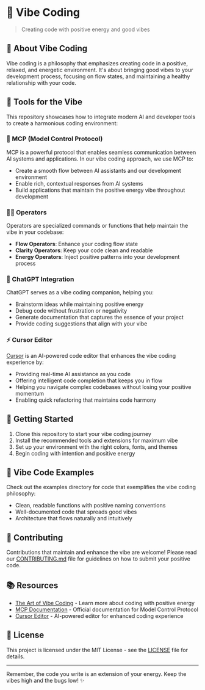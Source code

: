 # 🌈 Vibe Coding

> Creating code with positive energy and good vibes

## 🚀 About Vibe Coding

Vibe coding is a philosophy that emphasizes creating code in a positive, relaxed, and energetic environment. It's about bringing good vibes to your development process, focusing on flow states, and maintaining a healthy relationship with your code.

## 🔮 Tools for the Vibe

This repository showcases how to integrate modern AI and developer tools to create a harmonious coding environment:

### 🤖 MCP (Model Control Protocol)

MCP is a powerful protocol that enables seamless communication between AI systems and applications. In our vibe coding approach, we use MCP to:

- Create a smooth flow between AI assistants and our development environment
- Enable rich, contextual responses from AI systems
- Build applications that maintain the positive energy vibe throughout development

### 👩‍💻 Operators

Operators are specialized commands or functions that help maintain the vibe in your codebase:

- **Flow Operators**: Enhance your coding flow state
- **Clarity Operators**: Keep your code clean and readable
- **Energy Operators**: Inject positive patterns into your development process

### 🧠 ChatGPT Integration

ChatGPT serves as a vibe coding companion, helping you:

- Brainstorm ideas while maintaining positive energy
- Debug code without frustration or negativity
- Generate documentation that captures the essence of your project
- Provide coding suggestions that align with your vibe

### ⚡ Cursor Editor

[Cursor](https://cursor.sh/) is an AI-powered code editor that enhances the vibe coding experience by:

- Providing real-time AI assistance as you code
- Offering intelligent code completion that keeps you in flow
- Helping you navigate complex codebases without losing your positive momentum
- Enabling quick refactoring that maintains code harmony

## 🌟 Getting Started

1. Clone this repository to start your vibe coding journey
2. Install the recommended tools and extensions for maximum vibe
3. Set up your environment with the right colors, fonts, and themes
4. Begin coding with intention and positive energy

## 🎵 Vibe Code Examples

Check out the examples directory for code that exemplifies the vibe coding philosophy:

- Clean, readable functions with positive naming conventions
- Well-documented code that spreads good vibes
- Architecture that flows naturally and intuitively

## 🌈 Contributing

Contributions that maintain and enhance the vibe are welcome! Please read our [CONTRIBUTING.md](CONTRIBUTING.md) file for guidelines on how to submit your positive code.

## 📚 Resources

- [The Art of Vibe Coding](https://example.com) - Learn more about coding with positive energy
- [MCP Documentation](https://example.com/mcp) - Official documentation for Model Control Protocol
- [Cursor Editor](https://cursor.sh/) - AI-powered editor for enhanced coding experience

## 📝 License

This project is licensed under the MIT License - see the [LICENSE](LICENSE) file for details.

---

Remember, the code you write is an extension of your energy. Keep the vibes high and the bugs low! ✨
